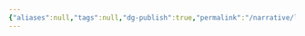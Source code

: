 ```yaml
---
{"aliases":null,"tags":null,"dg-publish":true,"permalink":"/narrative/locations/worlds/ring-prime/","dgPassFrontmatter":true}
---
```


